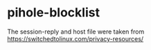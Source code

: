 # pihole-blocklist
The session-reply and host file were taken from https://switchedtolinux.com/privacy-resources/

